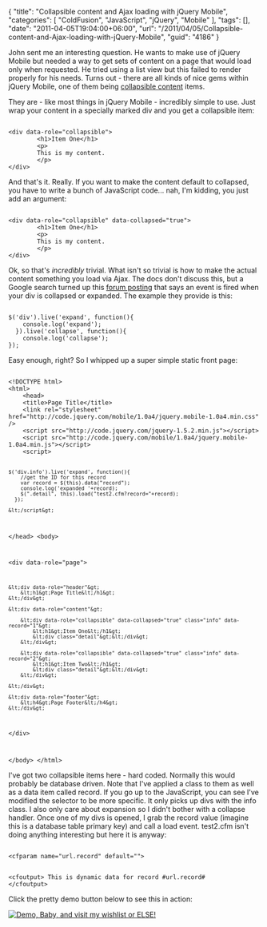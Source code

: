 {
	"title": "Collapsible content and Ajax loading with jQuery Mobile",
	"categories": [
		"ColdFusion",
		"JavaScript",
		"jQuery",
		"Mobile"
	],
	"tags": [],
	"date": "2011-04-05T19:04:00+06:00",
	"url": "/2011/04/05/Collapsible-content-and-Ajax-loading-with-jQuery-Mobile",
	"guid": "4186"
}

John sent me an interesting question. He wants to make use of jQuery Mobile but needed a way to get sets of content on a page that would load only when requested. He tried using a list view but this failed to render properly for his needs. Turns out - there are all kinds of nice gems within jQuery Mobile, one of them being <a href="http://jquerymobile.com/demos/1.0a4/#docs/content/content-collapsible.html">collapsible content</a> items. 
<p>
<!--more-->
<p>

They are - like most things in jQuery Mobile - incredibly simple to use. Just wrap your content in a specially marked div and you get a collapsible item:

<p>

<code>
&lt;div data-role="collapsible"&gt;   
    	&lt;h1&gt;Item One&lt;/h1&gt;
    	&lt;p&gt;
    	This is my content.
    	&lt;/p&gt;
&lt;/div&gt;
</code>

<p>

And that's it. Really. If you want to make the content default to collapsed, you have to write a bunch of JavaScript code... nah, I'm kidding, you just add an argument:

<p>

<code>
&lt;div data-role="collapsible" data-collapsed="true"&gt;   
    	&lt;h1&gt;Item One&lt;/h1&gt;
    	&lt;p&gt;
    	This is my content.
    	&lt;/p&gt;
&lt;/div&gt;
</code>

<p>

Ok, so that's <i>incredibly</i> trivial. What isn't so trivial is how to make the actual content something you load via Ajax. The docs don't discuss this, but a Google search turned up this <a href="http://forum.jquery.com/topic/collapsible-content-on-click-events">forum posting</a> that says an event is fired when your div is collapsed or expanded. The example they provide is this:

<p>

<code>
$('div').live('expand', function(){
    console.log('expand');
  }).live('collapse', function(){
    console.log('collapse');
});
</code>

<p>

Easy enough, right? So I whipped up a super simple static front page:

<p>

<code>
&lt;!DOCTYPE html&gt; 
&lt;html&gt; 
	&lt;head&gt; 
	&lt;title&gt;Page Title&lt;/title&gt; 
	&lt;link rel="stylesheet" href="http://code.jquery.com/mobile/1.0a4/jquery.mobile-1.0a4.min.css" /&gt;
	&lt;script src="http://code.jquery.com/jquery-1.5.2.min.js"&gt;&lt;/script&gt;
	&lt;script src="http://code.jquery.com/mobile/1.0a4/jquery.mobile-1.0a4.min.js"&gt;&lt;/script&gt;
	&lt;script&gt;

	$('div.info').live('expand', function(){
		//get the ID for this record
		var record = $(this).data("record");
	    console.log('expanded '+record);
		$(".detail", this).load("test2.cfm?record="+record);
	  });

	&lt;/script&gt;
&lt;/head&gt; 
&lt;body&gt; 

&lt;div data-role="page"&gt;

	&lt;div data-role="header"&gt;
		&lt;h1&gt;Page Title&lt;/h1&gt;
	&lt;/div&gt;

	&lt;div data-role="content"&gt;	

		&lt;div data-role="collapsible" data-collapsed="true" class="info" data-record="1"&gt;   
	    	&lt;h1&gt;Item One&lt;/h1&gt;
			&lt;div class="detail"&gt;&lt;/div&gt;   
	    &lt;/div&gt;

		&lt;div data-role="collapsible" data-collapsed="true" class="info" data-record="2"&gt;    
	    	&lt;h1&gt;Item Two&lt;/h1&gt;    
			&lt;div class="detail"&gt;&lt;/div&gt;  
	    &lt;/div&gt;
	
	&lt;/div&gt;

	&lt;div data-role="footer"&gt;
		&lt;h4&gt;Page Footer&lt;/h4&gt;
	&lt;/div&gt;

&lt;/div&gt;

&lt;/body&gt;
&lt;/html&gt;
</code>

<p>

I've got two collapsible items here - hard coded. Normally this would probably be database driven. Note that I've applied a class to them as well as a data item called record. If you go up to the JavaScript, you can see I've modified the selector to be more specific. It only picks up divs with the info class. I also only care about expansion so I didn't bother with a collapse handler. Once one of my divs is opened, I grab the record value (imagine this is a database table primary key) and call a load event. test2.cfm isn't doing anything interesting but here it is anyway:

<p>

<code>
&lt;cfparam name="url.record" default=""&gt;

&lt;cfoutput&gt;
This is dynamic data for record #url.record#
&lt;/cfoutput&gt;
</code>

<p>

Click the pretty demo button below to see this in action:

<p>

<a href="http://www.raymondcamden.com/demos/april52011/test.cfm"><img src="http://static.raymondcamden.com/images/cfjedi/icon_128.png" title="Demo, Baby, and visit my wishlist or ELSE!" border="0"></a>